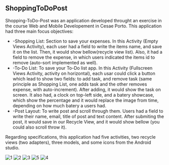 <h2>ShoppingToDoPost</h2>

<p>Shopping-ToDo-Post was an application developed throught an exercise in the course Web and Mobile Developement in Cesae Porto.
This application had three main focus objectives:</p>
<ul>
  <li>
    -Shopping List: 
	  Section to save your expenses.
	    In this Activity (Empty Views Activity), each user had a field to write the items name, and save it on the list. Then, it would show bellow(recycle view list). Also, it had a field to remove the expense, in which users indicated the items id to remove (auto-sort implemented as well).
  </li>
  <li>
    -To-Do List: 
	  To save your To-Do list app.
	    In this Activity (Fullscreen Views Activity, activity on horizontal), each usar could click a button which lead to show two fields: to add task, and remove task (same principle as Shopping List, one adds task and the other removes expense, with auto-increment). After adding, it would show the task on screen. It also had, a clock on top-left side, and a batery showcase, which show the percentage and it would replace the image from time, depending on how much batery a users had.
  </li>

  <li>
    -Post Layout: 
	  To write post and scroll through them.
	    Users had a field to write their name, email, title of post and text content. After submiting the post, it would save in our Recycle View, and it would show bellow (you could also scroll throw it).
  </li>
</ul>
<p>Regarding specifications, this application had five activities, two recycle views (two adapters), three models, and some icons from the Android studio.</p>

![1](https://github.com/user-attachments/assets/dde0ba7c-1998-41f4-ac89-94dbd903480c)
![2](https://github.com/user-attachments/assets/26c367aa-7f88-41d0-be0a-8555456b8fbd)
![3](https://github.com/user-attachments/assets/9645bd09-aa18-4fbf-a7c7-39e2b6cd630a)
![5](https://github.com/user-attachments/assets/46e40bfe-ed07-4401-9ff2-fd1cbc7f463b)
![4](https://github.com/user-attachments/assets/d913aae0-bb41-413b-a2f9-9f9424a715a9)

